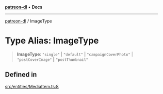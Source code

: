 [**patreon-dl**](../README.md) • **Docs**

***

[patreon-dl](../README.md) / ImageType

# Type Alias: ImageType

> **ImageType**: `"single"` \| `"default"` \| `"campaignCoverPhoto"` \| `"postCoverImage"` \| `"postThumbnail"`

## Defined in

[src/entities/MediaItem.ts:8](https://github.com/patrickkfkan/patreon-dl/blob/7c1cd2021db5cdb3733758940f1bc6aab660b08d/src/entities/MediaItem.ts#L8)
